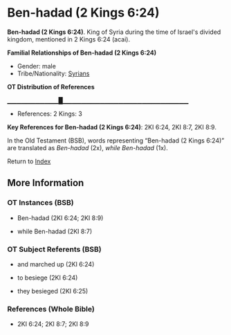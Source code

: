 # Ben-hadad (2 Kings 6:24)
**Ben-hadad (2 Kings 6:24)**. 
King of Syria during the time of Israel's divided kingdom, mentioned in 2 Kings 6:24 (acai). 




**Familial Relationships of Ben-hadad (2 Kings 6:24)**


* Gender: male
* Tribe/Nationality: [Syrians](../../../groups/md/acai/Syria.md)


**OT Distribution of References**

▁▁▁▁▁▁▁▁▁▁▁█▁▁▁▁▁▁▁▁▁▁▁▁▁▁▁▁▁▁▁▁▁▁▁▁▁▁▁
* References: 2 Kings: 3



**Key References for Ben-hadad (2 Kings 6:24)**: 
2KI 6:24, 2KI 8:7, 2KI 8:9. 


In the Old Testament (BSB), words representing “Ben-hadad (2 Kings 6:24)” are translated as 
*Ben-hadad* (2x), *while Ben-hadad* (1x). 




Return to [Index](00-Index.md)

## More Information

### OT Instances (BSB)

* Ben-hadad (2KI 6:24; 2KI 8:9)

* while Ben-hadad (2KI 8:7)



### OT Subject Referents (BSB)

* and marched up (2KI 6:24)

* to besiege (2KI 6:24)

* they besieged (2KI 6:25)



### References (Whole Bible)

* 2KI 6:24; 2KI 8:7; 2KI 8:9



